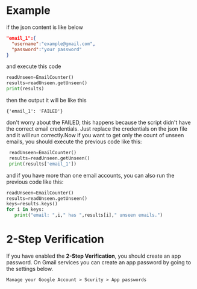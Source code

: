 # Example
  if the json content is like below
  ```json
  "email_1":{
	"username":"example@gmail.com",
    "password":"your password"
}
  ```
  and execute this code
  ```python
  readUnseen=EmailCounter()
  results=readUnseen.getUnseen()
  print(results)
  ```
  then the output it will be like this
  ```string
  {'email_1': 'FAILED'}
  ```
 don't worry about the FAILED, this happens because the script didn't have the correct email credentials. Just replace the credentials on the json file and it will run correctly.Now if you want to get only the count of unseen emails, you should execute the previous code like this:
 ```python
  readUnseen=EmailCounter()
  results=readUnseen.getUnseen()
  print(results['email_1'])
  ```
  and if you have more than one email accounts, you can also run the previous code like this:
 ```python
readUnseen=EmailCounter()
results=readUnseen.getUnseen()
keys=results.keys()
for i in keys:
	print("email: ",i," has ",results[i]," unseen emails.")
```
# 2-Step Verification
If you have enabled the <b>2-Step Verification</b>, you should create an app password.
On Gmail services you can create an app password by going to the settings below.
```string
Manage your Google Account > Scurity > App passwords
```
